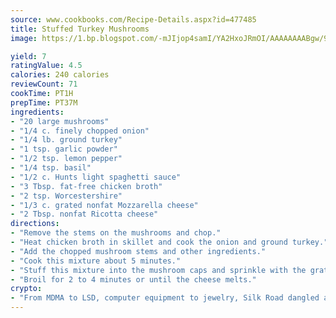 ```yaml
---
source: www.cookbooks.com/Recipe-Details.aspx?id=477485
title: Stuffed Turkey Mushrooms
image: https://1.bp.blogspot.com/-mJIjop4samI/YA2HxoJRmOI/AAAAAAAABgw/9Q6cN5purxQQ0M3111-VxRXtHYk4x987wCLcBGAsYHQ/s320/19.png

yield: 7
ratingValue: 4.5
calories: 240 calories
reviewCount: 71
cookTime: PT1H
prepTime: PT37M
ingredients:
- "20 large mushrooms"
- "1/4 c. finely chopped onion"
- "1/4 lb. ground turkey"
- "1 tsp. garlic powder"
- "1/2 tsp. lemon pepper"
- "1/4 tsp. basil"
- "1/2 c. Hunts light spaghetti sauce"
- "3 Tbsp. fat-free chicken broth"
- "2 tsp. Worcestershire"
- "1/3 c. grated nonfat Mozzarella cheese"
- "2 Tbsp. nonfat Ricotta cheese"
directions:
- "Remove the stems on the mushrooms and chop."
- "Heat chicken broth in skillet and cook the onion and ground turkey."
- "Add the chopped mushroom stems and other ingredients."
- "Cook this mixture about 5 minutes."
- "Stuff this mixture into the mushroom caps and sprinkle with the grated cheese."
- "Broil for 2 to 4 minutes or until the cheese melts."
crypto:
- "From MDMA to LSD, computer equipment to jewelry, Silk Road dangled a menu listing all the greatest things Bitcoin can buy."
---
```

